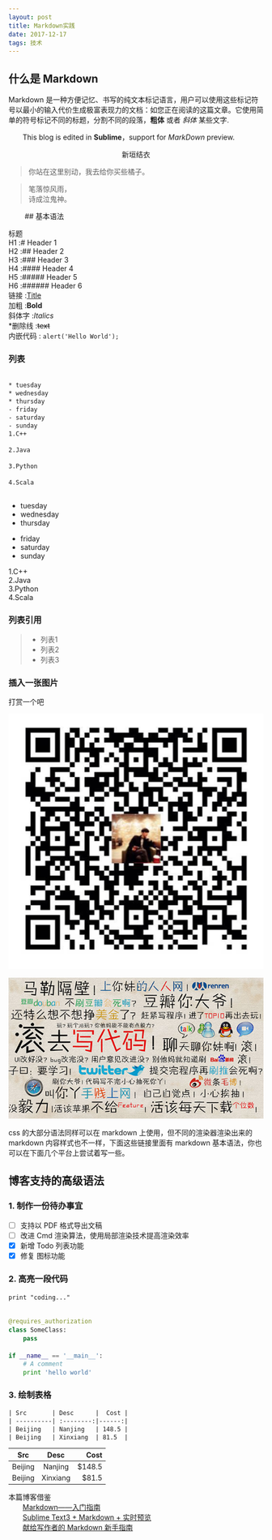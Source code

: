 ```yaml
---
layout: post
title: Markdown实践
date: 2017-12-17
tags: 技术
---
```


## 什么是 Markdown

Markdown 是一种方便记忆、书写的纯文本标记语言，用户可以使用这些标记符号以最小的输入代价生成极富表现力的文档：如您正在阅读的这篇文章。它使用简单的符号标记不同的标题，分割不同的段落，**粗体** 或者 *斜体* 某些文字.
<p>
&emsp;&emsp;This blog is edited in <strong>Sublime</strong>，support for <em>MarkDown</em> preview. <center>新垣结衣</center>

<blockquote>你站在这里别动，我去给你买些橘子。</blockquote>

<blockquote>
笔落惊风雨，<br>诗成泣鬼神。
</blockquote>

</p>
　　
## 基本语法

标题            
H1 :# Header 1            
H2 :## Header 2           
H3 :### Header 3           
H4 :#### Header 4           
H5 :##### Header 5            
H6 :###### Header 6      
链接 :[Title](URL)        
加粗 :**Bold**        
斜体字 :*Italics*         
*删除线 :~~text~~          
内嵌代码 : `alert('Hello World');`        

### 列表
<pre><code>
* tuesday
* wednesday
* thursday
- friday
- saturday
- sunday
1.C++<br>
2.Java<br>
3.Python<br>
4.Scala<br>
</code></pre>

* tuesday
* wednesday
* thursday
- friday
- saturday
- sunday

1.C++<br>
2.Java<br>
3.Python<br>
4.Scala<br>

### 列表引用

>* 列表1
>* 列表2
>* 列表3

### 插入一张图片

打赏一个吧

![](/images/payimg/weipayimg.jpg)

<center><img src="https://raw.githubusercontent.com/highflykxf/blog_resources/master/entertainment/funny_1.jpg" alt="人生苦多，多coding" title="人生苦多，多coding"></center>

css 的大部分语法同样可以在 markdown 上使用，但不同的渲染器渲染出来的 markdown 内容样式也不一样，下面这些链接里面有 markdown 基本语法，你也可以在下面几个平台上尝试着写一些。

## 博客支持的高级语法

### 1. 制作一份待办事宜

- [ ] 支持以 PDF 格式导出文稿
- [ ] 改进 Cmd 渲染算法，使用局部渲染技术提高渲染效率
- [x] 新增 Todo 列表功能
- [x] 修复 图标功能

### 2. 高亮一段代码

<p><code>print &quot;coding...&quot;</code></p>


```python

@requires_authorization
class SomeClass:
    pass

if __name__ == '__main__':
    # A comment
    print 'hello world'

```


### 3. 绘制表格

<pre><code>| Src       | Desc      |  Cost |
| ----------| :--------:|------:|
| Beijing   | Nanjing   | 148.5 |
| Beijing   | Xinxiang  | 81.5  |
</code></pre>

| Src       | Desc      |  Cost |
| ----------| :--------:|------:|
| Beijing   | Nanjing   | \$148.5 |
| Beijing   | Xinxiang  | \$81.5  |




<p>本篇博客借鉴<br>
&emsp;&emsp;<a href="http://www.jianshu.com/p/1e402922ee32/" target="_blank" rel="noopener">Markdown——入门指南</a><br>
&emsp;&emsp;<a href="http://www.cnblogs.com/james-lee/p/6847906.html" target="_blank" rel="noopener">Sublime Text3 + Markdown + 实时预览</a><br>
&emsp;&emsp;<a href="http://www.jianshu.com/p/q81RER" target="_blank" rel="noopener">献给写作者的 Markdown 新手指南</a>
</p>
